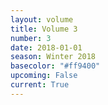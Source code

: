 ```yaml
---
layout: volume
title: Volume 3
number: 3
date: 2018-01-01
season: Winter 2018
basecolor: "#ff9400"
upcoming: False
current: True
---
```

